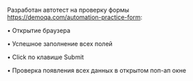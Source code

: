 Разработан автотест на проверку формы https://demoqa.com/automation-practice-form:

• Открытие браузера

• Успешное заполнение всех полей

• Click по клавише Submit

• Проверка появления всех данных в открытом поп-ап окне
